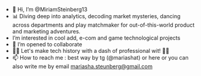 - 👋 Hi, I’m @MiriamSteinberg13
- 📊 Diving deep into analytics, decoding market mysteries, dancing across departments and play matchmaker for out-of-this-world product and marketing adventures.
- I’m interested in cool add, e-com and game technological projects
- 💞️ I’m opened to collaborate
- 🚀✨ Let's make tech history with a dash of professional wit! 🤖✨
- 📫 How to reach me : best way by tg (@mariashat) or here or you can also write me by email mariasha.steunberg@gmail.com

<!---
MiriamSteinberg13/MiriamSteinberg13 is a ✨ special ✨ repository because its `README.md` (this file) appears on your GitHub profile.
You can click the Preview link to take a look at your changes.
--->
